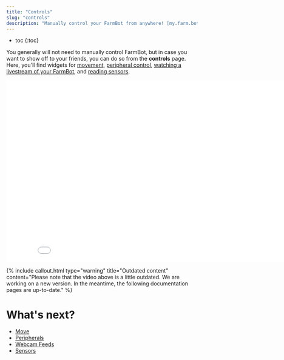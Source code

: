 ```yaml
---
title: "Controls"
slug: "controls"
description: "Manually control your FarmBot from anywhere! [my.farm.bot/app/controls](https://my.farm.bot/app/controls)"
---
```


* toc
{:toc}

You generally will not need to manually control FarmBot, but in case you want to show off to your friends, you can do so from the **controls** page. Here, you'll find widgets for [movement](controls/move.md), [peripheral control](controls/peripherals.md), [watching a livestream of your FarmBot](controls/webcam-feeds.md), and [reading sensors](controls/sensors.md).

<iframe class="embedly-embed" src="//cdn.embedly.com/widgets/media.html?src=https%3A%2F%2Fwww.youtube.com%2Fembed%2Fvideoseries%3Flist%3DPLMhsMRlKjcNIYlDKDdKvPQuHqBjjS1ZGc&url=http%3A%2F%2Fwww.youtube.com%2Fwatch%3Fv%3D5spRMMoocDU&image=https%3A%2F%2Fi.ytimg.com%2Fvi%2F5spRMMoocDU%2Fhqdefault.jpg&key=f2aa6fc3595946d0afc3d76cbbd25dc3&type=text%2Fhtml&schema=youtube" width="854" height="480" scrolling="no" frameborder="0" allowfullscreen></iframe>



{%
include callout.html
type="warning"
title="Outdated content"
content="Please note that the video above is a little outdated. We are working on a new version. In the meantime, the following documentation pages are up-to-date."
%}


# What's next?

 * [Move](controls/move.md)
 * [Peripherals](controls/peripherals.md)
 * [Webcam Feeds](controls/webcam-feeds.md)
 * [Sensors](controls/sensors.md)
